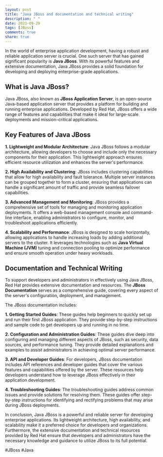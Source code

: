 ```yaml
---
layout: post
title: "Java JBoss and documentation and technical writing"
description: " "
date: 2023-09-29
tags: [JBoss]
comments: true
share: true
---
```


In the world of enterprise application development, having a robust and reliable application server is crucial. One such server that has gained significant popularity is **Java JBoss**. With its powerful features and extensive documentation, Java JBoss provides a solid foundation for developing and deploying enterprise-grade applications.

## What is Java JBoss?

Java JBoss, also known as **JBoss Application Server**, is an open-source Java-based application server that provides a platform for building and running enterprise applications. Developed by Red Hat, JBoss offers a wide range of features and capabilities that make it ideal for large-scale deployments and mission-critical applications.

## Key Features of Java JBoss

**1. Lightweight and Modular Architecture**: Java JBoss follows a modular architecture, allowing developers to choose and include only the necessary components for their application. This lightweight approach ensures efficient resource utilization and enhances the server's performance.

**2. High Availability and Clustering**: JBoss includes clustering capabilities that allow for high availability and fault tolerance. Multiple server instances can be grouped together to form a cluster, ensuring that applications can handle a significant amount of traffic and provide seamless failover capabilities.

**3. Advanced Management and Monitoring**: JBoss provides a comprehensive set of tools for managing and monitoring application deployments. It offers a web-based management console and command-line interface, enabling administrators to configure, monitor, and troubleshoot applications efficiently.

**4. Scalability and Performance**: JBoss is designed to scale horizontally, allowing applications to handle increasing loads by adding additional servers to the cluster. It leverages technologies such as **Java Virtual Machine (JVM)** tuning and connection pooling to optimize performance and ensure smooth operation under heavy workloads.

## Documentation and Technical Writing

To support developers and administrators in effectively using Java JBoss, Red Hat provides extensive documentation and resources. The **JBoss Documentation** serves as a comprehensive guide, covering every aspect of the server's configuration, deployment, and management.

The JBoss documentation includes:

**1. Getting Started Guides**: These guides help beginners to quickly set up and run their first JBoss application. They provide step-by-step instructions and sample code to get developers up and running in no time.

**2. Configuration and Administration Guides**: These guides dive deep into configuring and managing different aspects of JBoss, such as security, data sources, and performance tuning. They provide detailed explanations and examples to assist administrators in achieving optimal server performance.

**3. API and Developer Guides**: For developers, JBoss documentation includes API references and developer guides that cover the various features and capabilities offered by the server. These resources help developers understand how to leverage JBoss effectively in their application development.

**4. Troubleshooting Guides**: The troubleshooting guides address common issues and provide solutions for resolving them. These guides offer step-by-step instructions for identifying and rectifying problems that may arise during JBoss deployments.

In conclusion, Java JBoss is a powerful and reliable server for developing enterprise applications. Its lightweight architecture, high availability, and scalability make it a preferred choice for developers and organizations. Furthermore, the extensive documentation and technical resources provided by Red Hat ensure that developers and administrators have the necessary knowledge and guidance to utilize JBoss to its full potential.

#JBoss #Java